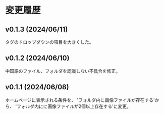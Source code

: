 # 変更履歴

## v0.1.3 (2024/06/11)
タグのドロップダウンの項目を大きくした。

## v0.1.2 (2024/06/10)
中国語のファイル、フォルダを認識しない不具合を修正。

## v0.1.1 (2024/06/08)
ホームページに表示される条件を、
'フォルダ内に画像ファイルが存在する'から、
'フォルダ内にに画像ファイルが2個以上存在する'に変更。